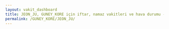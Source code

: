 ```yaml
---
layout: vakit_dashboard
title: JEON_JU, GUNEY_KORE için iftar, namaz vakitleri ve hava durumu - ilçe/eyalet seç
permalink: /GUNEY_KORE/JEON_JU/
---
```


<script type="text/javascript">
  var GLOBAL_COUNTRY = 'GUNEY_KORE';
  var GLOBAL_CITY = 'JEON_JU';
  var GLOBAL_STATE = '';
  var lat = 72;
  var lon = 21;
</script>
